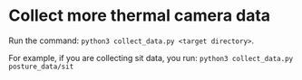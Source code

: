 # Collect more thermal camera data

Run the command: `python3 collect_data.py <target directory>`. 

For example, if you are collecting sit data, you run: `python3 collect_data.py posture_data/sit`

